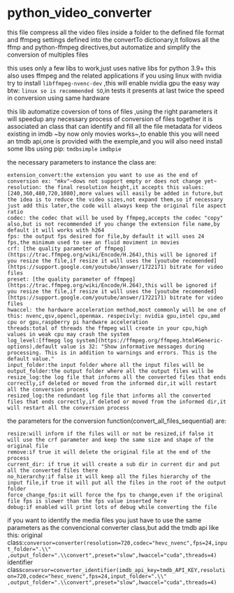 # python_video_converter
this file compress all the video files inside a folder to the defined file format and ffmpeg settings defined into the convertTo dictionary,it follows all the ffmp and python-ffmpeg directives,but automatize and simplify the conversion of multiples files

this uses only a few libs to work,just uses native libs for python 3.9+
this also uses ffmpeg and the related applications
if you using linux with nvidia try to install `libffmpeg-nvenc-dev` ,this will enable nvidia gpu the easy way
btw: `linux so is recommended SO`,in tests it presents at last twice the speed in conversion using same hardware

this lib automatize coversion of tons of files ,using the right parameters it will speedup any necessary process of conversion of files
together it is associated an class that can identify and fill all the file metadata for videos existing in imdb ~by now only movies works~,to enable this you will need an tmdb api,one is provided with the exemple,and you will also need install some libs using pip: `tmdbsimple` `imdbpie`

the necessary parameters to instance the class are:
```
extension_convert:the extension you want to use as the end of conversion ex: "mkv"~dows not support empty or does not change yet~
resolution: the final resolution height,it accepts this values:[240,360,480,720,1080],more values will easily be added in future,but the idea is to reduce the video sizes,not expand them,so if necessary just add this later,the code will always keep the original file aspect ratio
codec: the codec that will be used by ffmpeg,accepts the codec "copy" also,but is not recommended if you change the extension file name,by default it will works with h264
fps: the output fps desired for file,by default it will uses 24 fps,the minimum used to see an fluid moviment in movies
crf: [the quality parameter of ffmpeg](https://trac.ffmpeg.org/wiki/Encode/H.264),this will be ignored if you resize the file,if resize it will uses the [youtube recomended](https://support.google.com/youtube/answer/1722171) bitrate for video files
preset: [the quality parameter of ffmpeg](https://trac.ffmpeg.org/wiki/Encode/H.264),this will be ignored if you resize the file,if resize it will uses the [youtube recomended](https://support.google.com/youtube/answer/1722171) bitrate for video files
hwaccel: the hardware acceleration method,most commonly will be one of this: nvenc,qsv,opencl,openmax. respecivly: nvidia gpu,intel cpu,amd cpu or gpu,raspberry pi hardware acceleration
threads:total of threads the ffmpeg will create in your cpu,high values in weak cpu may crash the system
log_level:[ffmepg log system](https://ffmpeg.org/ffmpeg.html#Generic-options),default value is 32: "Show informative messages during processing. This is in addition to warnings and errors. This is the default value."
input_folder:the input folder where all the input files will be
output_folder:the output folder where all the output files will be
resize_log:the log file that informs all the converted files that ends correctly,if deleted or moved from the informed dir,it will restart all the conversion process
resized_log:the redundant log file that informs all the converted files that ends correctly,if deleted or moved from the informed dir,it will restart all the conversion process
```

the parameters for the conversion function(convert_all_files_sequential) are:
```
resize:will inform if the files will or not be resized,if false it will use the crf parameter and keep the same size and shape of the original file
remove:if true it will delete the original file at the end of the process
current_dir: if true it will create a sub dir in current dir and put all the converted files there
no_hierarchy:if false it will keep all the files hierarchy of the input file,if true it will put all the files in the root of the output folder
force_change_fps:it will force the fps to change,even if the original file fps is slower than the fps value inserted here
debug:if enabled will print lots of debug while converting the file
```

if you want to identify the media files you just have to use the same parameters as the convencional converter class,but add the tmdb api
like this:
original class:`conversor=converter(resolution=720,codec="hevc_nvenc",fps=24,input_folder=".\\" ,output_folder=".\\convert",preset="slow",hwaccel="cuda",threads=4)`
identifier class`conversor=converter_identifier(imdb_api_key=tmdb_API_KEY,resolution=720,codec="hevc_nvenc",fps=24,input_folder=".\\" ,output_folder=".\\convert",preset="slow",hwaccel="cuda",threads=4)`

